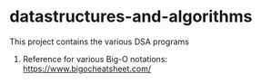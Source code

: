 # datastructures-and-algorithms
This project contains the various DSA programs

1.  Reference for various Big-O notations: https://www.bigocheatsheet.com/
